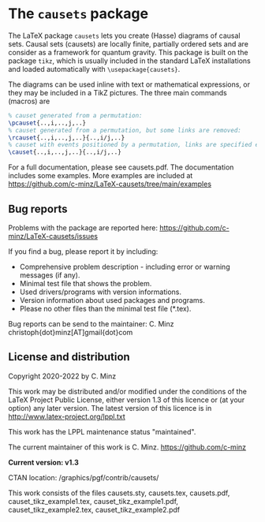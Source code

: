 # The `causets` package
The LaTeX package `causets` lets you create (Hasse) diagrams of causal sets. Causal sets (causets) are locally finite, partially ordered sets and are consider as a framework for quantum gravity. This package is built on the package `tikz`, which is usually included in the standard LaTeX installations and loaded automatically with `\usepackage{causets}`.

The diagrams can be used inline with text or mathematical expressions, or they may be included in a TikZ pictures. 
The three main commands (macros) are 
```tex
% causet generated from a permutation:
\pcauset{..,i,..,j,..}
% causet generated from a permutation, but some links are removed:
\rcauset{..,i,..,j,..}{..,i/j,..}
% causet with events positioned by a permutation, links are specified explicitly:
\causet{..,i,..,j,..}{..,i/j,..}
```

For a full documentation, please see causets.pdf.
The documentation includes some examples.
More examples are included at
https://github.com/c-minz/LaTeX-causets/tree/main/examples

## Bug reports
Problems with the package are reported here:
https://github.com/c-minz/LaTeX-causets/issues

If you find a bug, please report it by including:
* Comprehensive problem description - including error or warning messages (if any).
* Minimal test file that shows the problem.
* Used drivers/programs with version informations.
* Version information about used packages and programs.
* Please no other files than the minimal test file (*.tex).

Bug reports can be send to the maintainer:
  C. Minz
  christoph{dot}minz[AT]gmail{dot}com

## License and distribution
Copyright 2020-2022 by C. Minz

This work may be distributed and/or modified under the conditions of the LaTeX Project Public License, either version 1.3 of this licence or (at your option) any later version.
The latest version of this licence is in
http://www.latex-project.org/lppl.txt

This work has the LPPL maintenance status "maintained".

The current maintainer of this work is C. Minz.
https://github.com/c-minz

**Current version: v1.3**

CTAN location: /graphics/pgf/contrib/causets/


This work consists of the files causets.sty, causets.tex, causets.pdf, causet_tikz_example1.tex, causet_tikz_example1.pdf, causet_tikz_example2.tex, causet_tikz_example2.pdf

